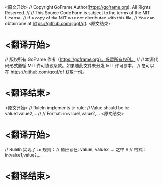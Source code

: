 
<原文开始>
// Copyright GoFrame Author(https://goframe.org). All Rights Reserved.
//
// This Source Code Form is subject to the terms of the MIT License.
// If a copy of the MIT was not distributed with this file,
// You can obtain one at https://github.com/gogf/gf.
<原文结束>

# <翻译开始>
// 版权所有 GoFrame 作者（https://goframe.org）。保留所有权利。
//
// 本源代码形式遵循 MIT 许可协议条款。如果随此文件未分发 MIT 许可副本，
// 您可以在 https://github.com/gogf/gf 获取一份。
# <翻译结束>


<原文开始>
// RuleIn implements `in` rule:
// Value should be in: value1,value2,...
//
// Format: in:value1,value2,...
<原文结束>

# <翻译开始>
// RuleIn 实现了 `in` 规则：
// 值应该在: value1, value2, ... 之中
//
// 格式：in:value1,value2,...
# <翻译结束>

